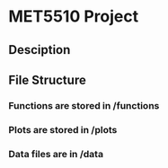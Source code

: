# MET5510 Project

## Desciption

## File Structure
### Functions are stored in /functions
### Plots are stored in /plots
### Data files are in /data

